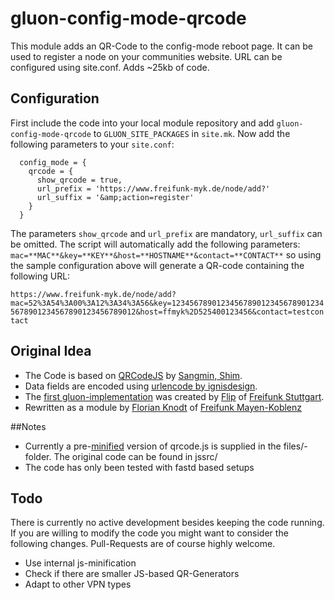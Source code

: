 # gluon-config-mode-qrcode

This module adds an QR-Code to the config-mode reboot page. It can be used to register a node on your communities website. URL can be configured using site.conf. Adds ~25kb of code.

## Configuration
First include the code into your local module repository and add ``gluon-config-mode-qrcode`` to ``GLUON_SITE_PACKAGES`` in ``site.mk``. Now add the following parameters to your ``site.conf``:

      config_mode = {
        qrcode = {
          show_qrcode = true,
          url_prefix = 'https://www.freifunk-myk.de/node/add?'
          url_suffix = '&amp;action=register'
        }
      }

The parameters ``show_qrcode`` and ``url_prefix`` are mandatory, ``url_suffix`` can be omitted. The script will automatically add the following parameters: ``mac=**MAC**&key=**KEY**&host=**HOSTNAME**&contact=**CONTACT**`` so using the sample configuration above will generate a QR-code containing the following URL:

``https://www.freifunk-myk.de/node/add?mac=52%3A54%3A00%3A12%3A34%3A56&key=12345678901234567890123456789012345678901234567890123456789012&host=ffmyk%2D525400123456&contact=testcontact``

## Original Idea
* The Code is based on [QRCodeJS](https://github.com/davidshimjs/qrcodejs) by [Sangmin, Shim](https://github.com/davidshimjs).
* Data fields are encoded using [urlencode by ignisdesign](https://gist.github.com/ignisdesign/4323051).
* The [first gluon-implementation](https://github.com/freifunk-gluon/gluon/pull/613) was created by [Flip](https://github.com/Philhil) of [Freifunk Stuttgart](https://freifunk-stuttgart.de/).
* Rewritten as a module by [Florian Knodt](https://adlerweb.info) of [Freifunk Mayen-Koblenz](https://www.freifunk-myk.de)

##Notes
* Currently a pre-[minified](https://jscompress.com/) version of qrcode.js is supplied in the files/-folder. The original code can be found in jssrc/
* The code has only been tested with fastd based setups

## Todo

There is currently no active development besides keeping the code running. If you are willing to modify the code you might want to consider the following changes. Pull-Requests are of course highly welcome.

* Use internal js-minification
* Check if there are smaller JS-based QR-Generators
* Adapt to other VPN types
